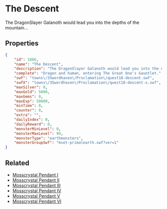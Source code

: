 # The Descent

The DragonSlayer Galanoth would lead you into the depths of the mountain...

## Properties

```json
{
    "id": 1866,
    "name": "The Descent",
    "description": "The DragonSlayer Galanoth would lead you into the depths of the mountain...",
    "complete": "Dragon and human, entering The Great One's Gauntlet.",
    "swf": "towns\/3Swordhaven\/Proclamation\/quest18-descent.swf",
    "swfX": "towns\/3Swordhaven\/Proclamation\/quest18-descent-x.swf",
    "maxSilver": 0,
    "maxGold": 5000,
    "maxGems": 0,
    "maxExp": 50000,
    "minTime": 0,
    "counter": 0,
    "extra": "",
    "dailyIndex": 0,
    "dailyReward": 0,
    "monsterMinLevel": 0,
    "monsterMaxLevel": 99,
    "monsterType": "earthmonsters",
    "monsterGroupSwf": "mset-primalearth.swf?ver=1"
}
```

## Related

- [Mosscrystal Pendant I](../items/20507-mosscrystal-pendant-i.md)
- [Mosscrystal Pendant II](../items/20508-mosscrystal-pendant-ii.md)
- [Mosscrystal Pendant III](../items/20509-mosscrystal-pendant-iii.md)
- [Mosscrystal Pendant IV](../items/20510-mosscrystal-pendant-iv.md)
- [Mosscrystal Pendant V](../items/20511-mosscrystal-pendant-v.md)
- [Mosscrystal Pendant VI](../items/20512-mosscrystal-pendant-vi.md)

